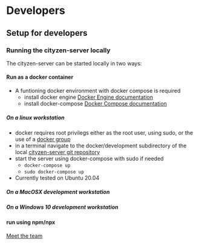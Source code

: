 # Developers

## Setup for developers
### Running the cityzen-server locally
The cityzen-server can be started locally in two ways:
#### Run as a docker container
- A funtioning docker environment with docker compose is required
    - install docker engine [Docker Engine documentation](https://docs.docker.com/engine/install/)
    - install docker-compose [Docker Compose documentation](https://docs.docker.com/compose/install/)
##### On a linux workstation
- docker requires root privilegs either as the root user, using sudo, or the use of a [docker group](https://docs.docker.com/engine/install/linux-postinstall/#manage-docker-as-a-non-root-user)
- in a terminal navigate to the docker/development subdirectory of the local [cityzen-server git repository](https://github.com/codeforlansing/cityzen-server)
- start the server using docker-compose with sudo if needed
    - `docker-compose up`  
    - `sudo docker-compose up` 
- Currently tested on Ubuntu 20.04

##### On a MacOSX development workstation

##### On a Windows 10 development workstation


#### run using npm/npx



[Meet the team](https://github.com/codeforlansing/cityzen/tree/master/meta/meet-the-team)







